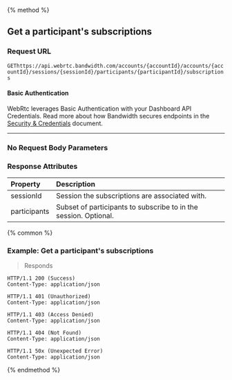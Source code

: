 {% method %}

## Get a participant's subscriptions


### Request URL

<code class="get">GET</code>`https://api.webrtc.bandwidth.com/accounts/{accountId}/accounts/{accountId}/sessions/{sessionId}/participants/{participantId}/subscriptions`

#### Basic Authentication

WebRtc leverages Basic Authentication with your Dashboard API Credentials. Read more about how Bandwidth secures endpoints in the [Security & Credentials](../../../guides/accountCredentials.md) document.

---
### No Request Body Parameters


### Response Attributes
| Property                      | Description                                                                                         
|:------------------------------|:----------------------------------------------------------------------------------------------------
| sessionId                     | Session the subscriptions are associated with.                                                      
| participants                  | Subset of participants to subscribe to in the session. Optional.                                    




{% common %}

### Example: Get a participant's subscriptions



> Responds

```http
HTTP/1.1 200 (Success)
Content-Type: application/json
```

```http
HTTP/1.1 401 (Unauthorized)
Content-Type: application/json
```

```http
HTTP/1.1 403 (Access Denied)
Content-Type: application/json
```

```http
HTTP/1.1 404 (Not Found)
Content-Type: application/json
```

```http
HTTP/1.1 50x (Unexpected Error)
Content-Type: application/json
```
{% endmethod %}
